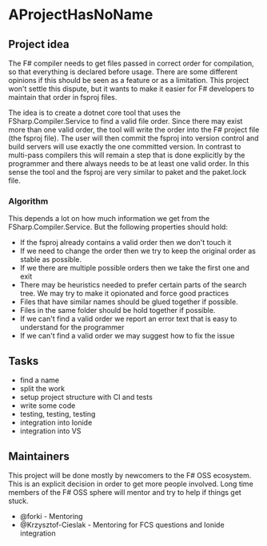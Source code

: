 # AProjectHasNoName

## Project idea

The F# compiler needs to get files passed in correct order for compilation, so that everything is declared before usage. 
There are some different opinions if this should be seen as a feature or as a limitation. This project won't settle this dispute, but it wants to make it easier for F# developers to maintain that order in fsproj files.

The idea is to create a dotnet core tool that uses the FSharp.Compiler.Service to find a valid file order. Since there may exist more than one valid order, the tool will write the order into the F# project file (the fsproj file). The user will then commit the fsproj into version control and build servers will use exactly the one committed version. In contrast to multi-pass compilers this will remain a step that is done explicitly by the programmer and there always needs to be at least one valid order. In this sense the tool and the fsproj are very similar to paket and the paket.lock file. 

### Algorithm

This depends a lot on how much information we get from the FSharp.Compiler.Service. But the following properties should hold:

* If the fsproj already contains a valid order then we don't touch it 
* If we need to change the order then we try to keep the original order as stable as possible.
* If we there are multiple possible orders then we take the first one and exit 
* There may be heuristics needed to prefer certain parts of the search tree. We may try to make it opionated and force good practices
* Files that have similar names should be glued together if possible. 
* Files in the same folder should be hold together if possible. 
* If we can't find a valid order we report an error text that is easy to understand for the programmer 
* If we can't find a valid order we may suggest how to fix the issue 

## Tasks 

- find a name
- split the work 
- setup project structure with CI and tests
- write some code
- testing, testing, testing
- integration into Ionide 
- integration into VS

## Maintainers

This project will be done mostly by newcomers to the F# OSS ecosystem. This is an explicit decision in order to get more people involved. Long time members of the F# OSS sphere will mentor and try to help if things get stuck. 

- @forki - Mentoring
- @Krzysztof-Cieslak - Mentoring for FCS questions and Ionide integration
